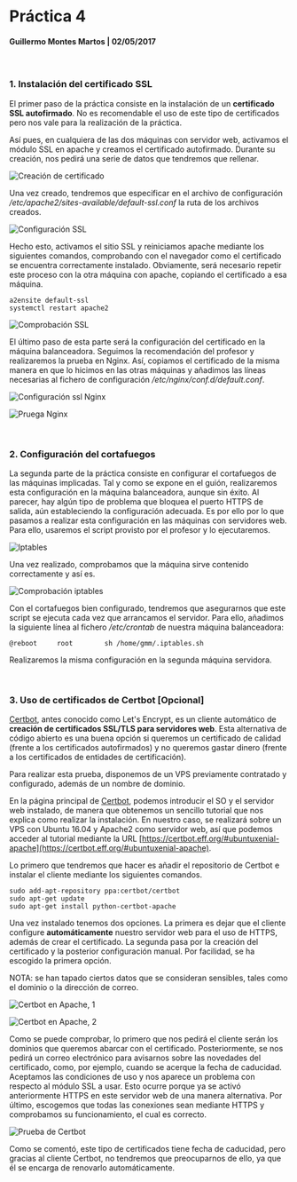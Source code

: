 # Práctica 4

#### Guillermo Montes Martos | 02/05/2017

<br>

### 1. Instalación del certificado SSL

El primer paso de la práctica consiste en la instalación de un **certificado SSL autofirmado**. No es recomendable el uso de este tipo de certificados pero nos vale para la realización de la práctica.

Así pues, en cualquiera de las dos máquinas con servidor web, activamos el módulo SSL en apache y creamos el certificado autofirmado. Durante su creación, nos pedirá una serie de datos que tendremos que rellenar.

![Creación de certificado](img/openssl.png "Creación de certificado")

Una vez creado, tendremos que especificar en el archivo de configuración */etc/apache2/sites-available/default-ssl.conf* la ruta de los archivos creados.

![Configuración SSL](img/sslconfig.png "Configuración SSL")

Hecho esto, activamos el sitio SSL y reiniciamos apache mediante los siguientes comandos, comprobando con el navegador como el certificado se encuentra correctamente instalado. Obviamente, será necesario repetir este proceso con la otra máquina con apache, copiando el certificado a esa máquina.

```shell
a2ensite default-ssl
systemctl restart apache2
```

![Comprobación SSL](img/pruebassl.png "Comprobación SSL")


El último paso de esta parte será la configuración del certificado en la máquina balanceadora. Seguimos la recomendación del profesor y realizaremos la prueba en Nginx. Así, copiamos el certificado de la misma manera en que lo hicimos en las otras máquinas y añadimos las líneas necesarias al fichero de configuración */etc/nginx/conf.d/default.conf*.

![Configuración ssl Nginx](img/nginxdefault.png "Configuración ssl Nginx")

![Pruega Nginx](img/pruebanginx.png "Pruega Nginx")

<br>


### 2. Configuración del cortafuegos

La segunda parte de la práctica consiste en configurar el cortafuegos de las máquinas implicadas. Tal y como se expone en el guión, realizaremos esta configuración en la máquina balanceadora, aunque sin éxito. Al parecer, hay algún tipo de problema que bloquea el puerto HTTPS de salida, aún estableciendo la configuración adecuada. Es por ello por lo que pasamos a realizar esta configuración en las máquinas con servidores web. Para ello, usaremos el script provisto por el profesor y lo ejecutaremos.

![Iptables](img/iptables.png "Iptables")

Una vez realizado, comprobamos que la máquina sirve contenido correctamente y así es.

![Comprobación iptables](img/iptables_web.png "Comprobación iptables")

Con el cortafuegos bien configurado, tendremos que asegurarnos que este script se ejecuta cada vez que arrancamos el servidor. Para ello, añadimos la siguiente línea al fichero */etc/crontab* de nuestra máquina balanceadora:

```shell
@reboot     root        sh /home/gmm/.iptables.sh
```

Realizaremos la misma configuración en la segunda máquina servidora.

<br>


### 3. Uso de certificados de Certbot [Opcional]

[Certbot](https://certbot.eff.org/), antes conocido como Let's Encrypt, es un cliente automático de **creación de certificados SSL/TLS para servidores web**. Esta alternativa de código abierto es una buena opción si queremos un certificado de calidad (frente a los certificados autofirmados) y no queremos gastar dinero (frente a los certificados de entidades de certificación).

Para realizar esta prueba, disponemos de un VPS previamente contratado y configurado, además de un nombre de dominio. 

En la página principal de [Certbot](https://certbot.eff.org/), podemos introducir el SO y el servidor web instalado, de manera que obtenemos un sencillo tutorial que nos explica como realizar la instalación. En nuestro caso, se realizará sobre un VPS con Ubuntu 16.04 y Apache2 como servidor web, así que podemos acceder al tutorial mediante la URL [https://certbot.eff.org/#ubuntuxenial-apache](https://certbot.eff.org/#ubuntuxenial-apache).

Lo primero que tendremos que hacer es añadir el repositorio de Certbot e instalar el cliente mediante los siguientes comandos.

```shell
sudo add-apt-repository ppa:certbot/certbot
sudo apt-get update
sudo apt-get install python-certbot-apache 
```

Una vez instalado tenemos dos opciones. La primera es dejar que el cliente configure **automáticamente** nuestro servidor web para el uso de HTTPS, además de crear el certificado. La segunda pasa por la creación del certificado y la posterior configuración manual. Por facilidad, se ha escogido la primera opción.

NOTA: se han tapado ciertos datos que se consideran sensibles, tales como el dominio o la dirección de correo.

![Certbot en Apache, 1](img/certbot1.png "Certbot en Apache, 1")

![Certbot en Apache, 2](img/certbot2.png "Certbot en Apache, 2")

Como se puede comprobar, lo primero que nos pedirá el cliente serán los dominios que queremos abarcar con el certificado. Posteriormente, se nos pedirá un correo electrónico para avisarnos sobre las novedades del certificado, como, por ejemplo, cuando se acerque la fecha de caducidad. Aceptamos las condiciones de uso y nos aparece un problema con respecto al módulo SSL a usar. Esto ocurre porque ya se activó anteriormente HTTPS en este servidor web de una manera alternativa. Por último, escogemos que todas las conexiones sean mediante HTTPS y comprobamos su funcionamiento, el cual es correcto.

![Prueba de Certbot](img/certbot3.png "Prueba de Certbot")

Como se comentó, este tipo de certificados tiene fecha de caducidad, pero gracias al cliente Certbot, no tendremos que preocuparnos de ello, ya que él se encarga de renovarlo automáticamente.
